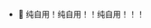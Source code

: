 - 🌱 纯自用！纯自用！！纯自用！！！

<!---
Yuuk1Asuna/Yuuk1Asuna is a ✨ special ✨ repository because its `README.md` (this file) appears on your GitHub profile.
You can click the Preview link to take a look at your changes.
